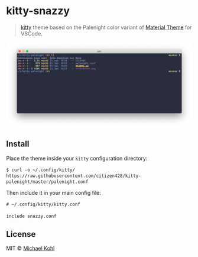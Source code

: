 # kitty-snazzy

> [kitty](https://github.com/kovidgoyal/kitty) theme based on the Palenight color variant of [Material Theme](https://marketplace.visualstudio.com/items?itemName=Equinusocio.vsc-material-theme) for VSCode.

![screenshot](screenshot.png)

## Install

Place the theme inside your `kitty` configuration directory:

```
$ curl -o ~/.config/kitty/ https://raw.githubusercontent.com/citizen428/kitty-palenight/master/palenight.conf
```

Then include it in your main config file:

```
# ~/.config/kitty/kitty.conf

include snazzy.conf
```

## License

MIT © [Michael Kohl](https://citizen428.net)

